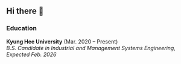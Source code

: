 ## Hi there 👋

### Education
**Kyung Hee University** (Mar. 2020 – Present)<br>
*B.S. Candidate in Industrial and Management Systems Engineering, Expected Feb. 2026*
